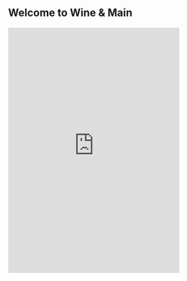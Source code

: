 ## Welcome to Wine & Main
<iframe src="https://discord.com/widget?id=889156198123860019&theme=dark" width="350" height="500" allowtransparency="true" frameborder="0" sandbox="allow-popups allow-popups-to-escape-sandbox allow-same-origin allow-scripts"></iframe>